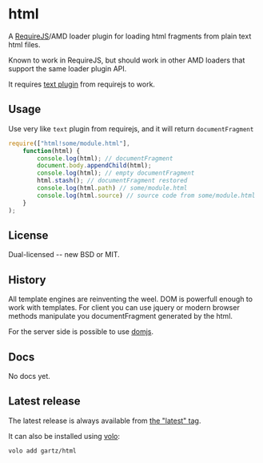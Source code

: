 # html

A [RequireJS](http://requirejs.org)/AMD loader plugin for loading html fragments
from plain text html files.

Known to work in RequireJS, but should work in other AMD loaders that support
the same loader plugin API.

It requires [text plugin](https://github.com/requirejs/text) from requirejs to work.

## Usage

Use very like `text` plugin from requirejs, and it will return `documentFragment`

```javascript
require(["html!some/module.html"],
    function(html) {
        console.log(html); // documentFragment
        document.body.appendChild(html);
        console.log(html); // empty documentFragment
        html.stash(); // documentFragment restored
        console.log(html.path) // some/module.html
        console.log(html.source) // source code from some/module.html
    }
);
```

## License

Dual-licensed -- new BSD or MIT.

## History

All template engines are reinventing the weel. DOM is powerfull enough to work
with templates. For client you can use jquery or modern browser methods manipulate
you documentFragment generated by the html.

For the server side is possible to use [domjs](https://github.com/medikoo/domjs).

## Docs

No docs yet.

## Latest release

The latest release is always available from [the "latest" tag](https://raw.github.com/gartz/html/latest/html.js).

It can also be installed using [volo](https://github.com/volojs/volo):

    volo add gartz/html

